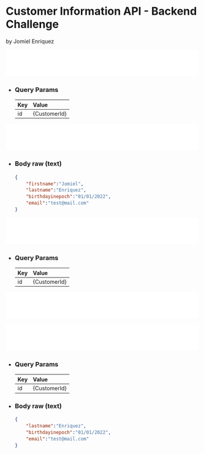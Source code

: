 # Customer Information API - Backend Challenge
by Jomiel Enriquez

![](./svg/DELETE_CustomerById.svg)

 - ### Query Params
    | Key | Value |
    | ------------- | ------------- |
    | id  | {CustomerId}  |


![](./svg/POST_CreateCustomer.svg)
 - ### Body raw (text)
    ```json
    {
        "firstname":"Jomiel",
        "lastname":"Enriquez",
        "birthdayinepoch":"01/01/2022",
        "email":"test@mail.com"
    }
    ```



![](./svg/GET_GetCustomerById.svg)
 - ### Query Params
    | Key | Value |
    | ------------- | ------------- |
    | id  | {CustomerId}  |


![](./svg/GET_GetAllCustomers.svg)

![](./svg/POST_UpdateCustomer.svg)

 - ### Query Params
    | Key | Value |
    | ------------- | ------------- |
    | id  | {CustomerId}  |

 - ### Body raw (text)
    ```json
    {
        "lastname":"Enriquez",
        "birthdayinepoch":"01/01/2022",
        "email":"test@mail.com"
    }
    ```

